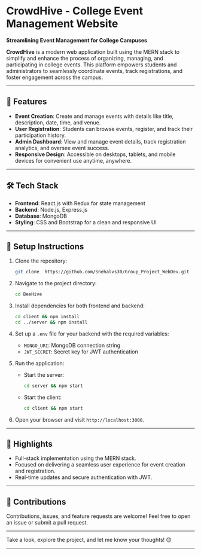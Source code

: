 # CrowdHive - College Event Management Website

**Streamlining Event Management for College Campuses**

**CrowdHive** is a modern web application built using the MERN stack to simplify and enhance the process of organizing, managing, and participating in college events. This platform empowers students and administrators to seamlessly coordinate events, track registrations, and foster engagement across the campus.

---

## 🚀 Features

- **Event Creation**: Create and manage events with details like title, description, date, time, and venue.
- **User Registration**: Students can browse events, register, and track their participation history.
- **Admin Dashboard**: View and manage event details, track registration analytics, and oversee event success.
- **Responsive Design**: Accessible on desktops, tablets, and mobile devices for convenient use anytime, anywhere.

---

## 🛠️ Tech Stack

- **Frontend**: React.js with Redux for state management
- **Backend**: Node.js, Express.js
- **Database**: MongoDB
- **Styling**: CSS and Bootstrap for a clean and responsive UI

---

## 📌 Setup Instructions

1. Clone the repository:
   ```bash
   git clone  https://github.com/Snehalvs30/Group_Project_WebDev.git
   ```
2. Navigate to the project directory:
   ```bash
   cd BeeHive
   ```
3. Install dependencies for both frontend and backend:
   ```bash
   cd client && npm install
   cd ../server && npm install
   ```
4. Set up a `.env` file for your backend with the required variables:

   - `MONGO_URI`: MongoDB connection string
   - `JWT_SECRET`: Secret key for JWT authentication

5. Run the application:
   - Start the server:
     ```bash
     cd server && npm start
     ```
   - Start the client:
     ```bash
     cd client && npm start
     ```
6. Open your browser and visit `http://localhost:3000`.

---

## 🌟 Highlights

- Full-stack implementation using the MERN stack.
- Focused on delivering a seamless user experience for event creation and registration.
- Real-time updates and secure authentication with JWT.

---

## 🤝 Contributions

Contributions, issues, and feature requests are welcome! Feel free to open an issue or submit a pull request.

---

Take a look, explore the project, and let me know your thoughts! 😊

---
